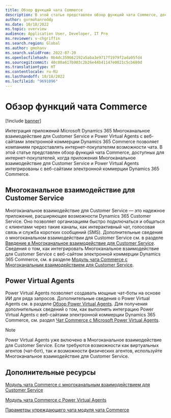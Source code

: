 ```yaml
---
title: Обзор функций чата Commerce
description: В этой статье представлен обзор функций чата Commerce, доступных для интернет-покупателей, когда приложения Microsoft Dynamics 365 Многоканальное взаимодействие для Customer Service и Power Virtual Agents интегрированы с веб-сайтами электронной коммерции Dynamics 365 Commerce.
author: gvrmohanreddy
ms.date: 10/18/2022
ms.topic: overview
audience: Application User, Developer, IT Pro
ms.reviewer: v-chgriffin
ms.search.region: Global
ms.author: gmohanv
ms.search.validFrom: 2022-07-20
ms.openlocfilehash: 0b4dc359662192a5aba3e9717f1979f2ada05fd4
ms.sourcegitcommit: 40c80a617b903c2b26e44b41147e0021c5cb680d
ms.translationtype: HT
ms.contentlocale: ru-RU
ms.lasthandoff: 10/18/2022
ms.locfileid: "9691096"
---
```

# <a name="commerce-chat-features-overview"></a>Обзор функций чата Commerce

[!include [banner](includes/banner.md)]

Интеграция приложений Microsoft Dynamics 365 Многоканальное взаимодействие для Customer Service и Power Virtual Agents с веб-сайтами электронной коммерции Dynamics 365 Commerce позволяет компаниям предоставлять интернет-покупателям возможности чата. В этой статье представлен обзор функций чата Commerce, доступных для интернет-покупателей, когда приложения Многоканальное взаимодействие для Customer Service и Power Virtual Agents интегрированы с веб-сайтами электронной коммерции Dynamics 365 Commerce.

## <a name="omnichannel-for-customer-service"></a>Многоканальное взаимодействие для Customer Service

Многоканальное взаимодействие для Customer Service — это надежное приложение, расширяющее возможности Dynamics 365 Customer Service. Оно позволяет организациям быстро подключаться и общаться с клиентами через такие каналы, как интерактивный чат, голосовая связь и служба коротких сообщений (SMS). Дополнительные сведения о многоканальном взаимодействии для Customer Service см. в разделе [Введение в Многоканальное взаимодействие для Customer Service](/dynamics365/customer-service/introduction-omnichannel). Сведения о том, как интегрировать Многоканальное взаимодействие для Customer Service с веб-сайтом электронной коммерции Dynamics 365 Commerce, см. в разделе [Модуль чата Commerce с Многоканальным взаимодействием для Customer Service](commerce-chat-module.md).

## <a name="power-virtual-agents"></a>Power Virtual Agents

Power Virtual Agents позволяет создавать мощные чат-боты на основе ИИ для ряда запросов. Дополнительные сведения о Power Virtual Agents см. в разделе [Обзор Power Virtual Agents](/power-virtual-agents/fundamentals-what-is-power-virtual-agents). Для получения дополнительных сведений о том, как выполнять интеграцию Power Virtual Agents с веб-сайтами электронной коммерции Dynamics 365 Commerce, см. раздел [Чат Commerce с Microsoft Power Virtual Agents](chat-module-pva.md).

> [!NOTE]
> Power Virtual Agents уже включено в Многоканальное взаимодействие для Customer Service. Если требуются возможности как виртуальных агентов (чат-бот), так и возможности физических агентов, используйте Многоканальное взаимодействие для Customer Service.

## <a name="additional-resources"></a>Дополнительные ресурсы

[Модуль чата Commerce с многоканальным взаимодействием для Customer Service](commerce-chat-module.md)

[Модуль чата Commerce с Power Virtual Agents](chat-module-pva.md)

[Параметры упреждающего чата модуля чата Commerce](chat-proactive-chat-parameters.md)
